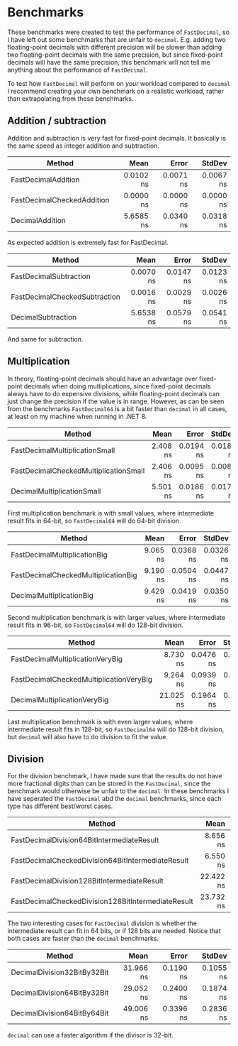 ﻿# Benchmarks
These benchmarks were created to test the performance of `FastDecimal`, so I have left out some benchmarks that are unfair to `decimal`. E.g. adding two floating-point decimals with different precision will be slower than adding two floating-point decimals with the same precision, but since fixed-point decimals will have the same precision, this benchmark will not tell me anything about the performance of `FastDecimal`.

To test how `FastDecimal` will perform on *your* workload compared to `decimal` I recommend creating your own benchmark on a realistic workload, rather than extrapolating from these benchmarks.

## Addition / subtraction

Addition and subtraction is very fast for fixed-point decimals. It basically is the same speed as integer addition and subtraction.

|                     Method |      Mean |     Error |    StdDev |
|--------------------------- |----------:|----------:|----------:|
|        FastDecimalAddition | 0.0102 ns | 0.0071 ns | 0.0067 ns |
| FastDecimalCheckedAddition | 0.0000 ns | 0.0000 ns | 0.0000 ns |
|            DecimalAddition | 5.6585 ns | 0.0340 ns | 0.0318 ns |

As expected addition is extremely fast for FastDecimal.

|                        Method |      Mean |     Error |    StdDev |
|------------------------------ |----------:|----------:|----------:|
|        FastDecimalSubtraction | 0.0070 ns | 0.0147 ns | 0.0123 ns |
| FastDecimalCheckedSubtraction | 0.0016 ns | 0.0029 ns | 0.0026 ns |
|            DecimalSubtraction | 5.6538 ns | 0.0579 ns | 0.0541 ns |

And same for subtraction.



## Multiplication
In theory, floating-point decimals should have an advantage over fixed-point decimals when doing multiplications, since fixed-point decimals always have to  do expensive divisions, while floating-point decimals can just change the precision if the value is in range. However, as can be seen from the benchmarks `FastDecimal64` is a bit faster than `decimal` in all cases, at least on my machine when running in .NET 8.

|                                  Method |      Mean |     Error |    StdDev |
|---------------------------------------- |----------:|----------:|----------:|
|          FastDecimalMultiplicationSmall |  2.408 ns | 0.0194 ns | 0.0181 ns |
|   FastDecimalCheckedMultiplicationSmall |  2.406 ns | 0.0095 ns | 0.0084 ns |
|              DecimalMultiplicationSmall |  5.501 ns | 0.0186 ns | 0.0174 ns |

First multiplication benchmark is with small values, where intermediate result fits in 64-bit, so `FastDecimal64` will do 64-bit division.

|                                  Method |      Mean |     Error |    StdDev |
|---------------------------------------- |----------:|----------:|----------:|
|            FastDecimalMultiplicationBig |  9.065 ns | 0.0368 ns | 0.0326 ns |
|     FastDecimalCheckedMultiplicationBig |  9.190 ns | 0.0504 ns | 0.0447 ns |
|                DecimalMultiplicationBig |  9.429 ns | 0.0419 ns | 0.0350 ns |

Second multiplication benchmark is with larger values, where intermediate result fits in 96-bit, so `FastDecimal64` will do 128-bit division.


|                                  Method |      Mean |     Error |    StdDev |
|---------------------------------------- |----------:|----------:|----------:|
|        FastDecimalMultiplicationVeryBig |  8.730 ns | 0.0476 ns | 0.0446 ns |
| FastDecimalCheckedMultiplicationVeryBig |  9.264 ns | 0.0939 ns | 0.0832 ns |
|            DecimalMultiplicationVeryBig | 21.025 ns | 0.1964 ns | 0.1741 ns |

Last multiplication benchmark is with even larger values, where intermediate result fits in 128-bit, so `FastDecimal64` will do 128-bit division, but `decimal` will also have to do division to fit the value.

## Division
For the division benchmark, I have made sure that the results do not have more fractional digits than can be stored in the `FastDecimal`, since the benchmark would otherwise be unfair to the `decimal`. In these benchmarks I have seperated the `FastDecimal` abd the `decimal` benchmarks, since each type has different best/worst cases.

|                                             Method |      Mean |     Error |    StdDev |
|--------------------------------------------------- |----------:|----------:|----------:|
|         FastDecimalDivision64BitIntermediateResult |  8.656 ns | 0.0403 ns | 0.0358 ns |
|  FastDecimalCheckedDivision64BitIntermediateResult |  6.550 ns | 0.0331 ns | 0.0310 ns |
|        FastDecimalDivision128BitIntermediateResult | 22.422 ns | 0.0560 ns | 0.0524 ns |
| FastDecimalCheckedDivision128BitIntermediateResult | 23.732 ns | 0.0609 ns | 0.0569 ns |

The two interesting cases for `FastDecimal` division is whether the intermediate result can fit in 64 bits, or if 128 bits are needed. Notice that both cases are faster than the `decimal` benchmarks.

|                                             Method |      Mean |     Error |    StdDev |
|--------------------------------------------------- |----------:|----------:|----------:|
|                        DecimalDivision32BitBy32Bit | 31.966 ns | 0.1190 ns | 0.1055 ns |
|                        DecimalDivision64BitBy32Bit | 29.052 ns | 0.2400 ns | 0.1874 ns |
|                        DecimalDivision64BitBy64Bit | 49.006 ns | 0.3396 ns | 0.2836 ns |

`decimal` can use a faster algorithm if the divisor is 32-bit.
